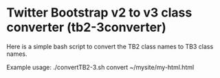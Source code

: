 Twitter Bootstrap v2 to v3 class converter (tb2-3converter)
===========================================================

Here is a simple bash script to convert the TB2 class names to TB3 class names.


Example usage: ./convertTB2-3.sh convert ~/mysite/my-html.html

